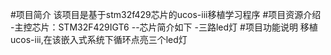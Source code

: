#项目简介
  该项目是基于stm32f429芯片的ucos-iii移植学习程序
#项目资源介绍
  -主控芯片：STM32F429IGT6
  --芯片简介如下
  -三路led灯
#项目功能说明
  移植ucos-iii,在该嵌入式系统下循环点亮三个led灯

